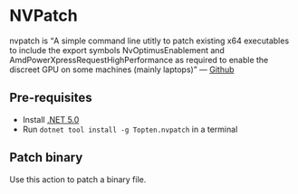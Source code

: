 # NVPatch
nvpatch is <q cite="https://github.com/toptensoftware/nvpatch?tab=readme-ov-file#nvpatch">A simple command line utitly to patch existing x64 executables to include the export symbols NvOptimusEnablement and AmdPowerXpressRequestHighPerformance as required to enable the discreet GPU on some machines (mainly laptops)</q> — [Github](https://github.com/toptensoftware/nvpatch)

## Pre-requisites

- Install [.NET 5.0](https://dotnet.microsoft.com/fr-fr/download/dotnet/thank-you/sdk-5.0.408-windows-x64-installer)
- Run `dotnet tool install -g Topten.nvpatch` in a terminal

## Patch binary
Use this action to patch a binary file.
